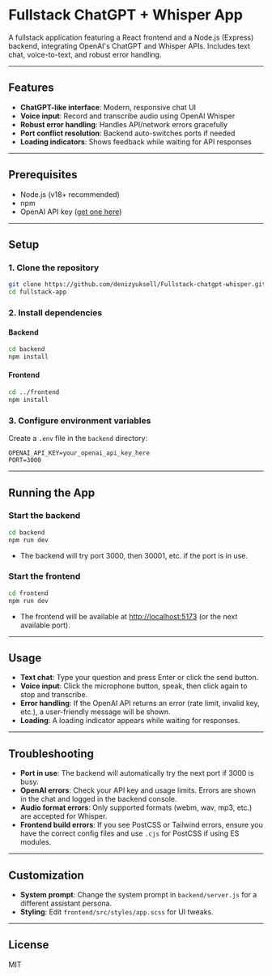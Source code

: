 # Fullstack ChatGPT + Whisper App

A fullstack application featuring a React frontend and a Node.js (Express) backend, integrating OpenAI's ChatGPT and Whisper APIs. Includes text chat, voice-to-text, and robust error handling.

---

## Features
- **ChatGPT-like interface**: Modern, responsive chat UI
- **Voice input**: Record and transcribe audio using OpenAI Whisper
- **Robust error handling**: Handles API/network errors gracefully
- **Port conflict resolution**: Backend auto-switches ports if needed
- **Loading indicators**: Shows feedback while waiting for API responses

---

## Prerequisites
- Node.js (v18+ recommended)
- npm
- OpenAI API key ([get one here](https://platform.openai.com/account/api-keys))

---

## Setup

### 1. Clone the repository
```bash
git clone https://github.com/denizyuksell/Fullstack-chatgpt-whisper.git
cd fullstack-app
```

### 2. Install dependencies
#### Backend
```bash
cd backend
npm install
```
#### Frontend
```bash
cd ../frontend
npm install
```

### 3. Configure environment variables
Create a `.env` file in the `backend` directory:
```
OPENAI_API_KEY=your_openai_api_key_here
PORT=3000
```

---

## Running the App

### Start the backend
```bash
cd backend
npm run dev
```
- The backend will try port 3000, then 30001, etc. if the port is in use.

### Start the frontend
```bash
cd frontend
npm run dev
```
- The frontend will be available at [http://localhost:5173](http://localhost:5173) (or the next available port).

---

## Usage
- **Text chat**: Type your question and press Enter or click the send button.
- **Voice input**: Click the microphone button, speak, then click again to stop and transcribe.
- **Error handling**: If the OpenAI API returns an error (rate limit, invalid key, etc.), a user-friendly message will be shown.
- **Loading**: A loading indicator appears while waiting for responses.

---

## Troubleshooting
- **Port in use**: The backend will automatically try the next port if 3000 is busy.
- **OpenAI errors**: Check your API key and usage limits. Errors are shown in the chat and logged in the backend console.
- **Audio format errors**: Only supported formats (webm, wav, mp3, etc.) are accepted for Whisper.
- **Frontend build errors**: If you see PostCSS or Tailwind errors, ensure you have the correct config files and use `.cjs` for PostCSS if using ES modules.

---

## Customization
- **System prompt**: Change the system prompt in `backend/server.js` for a different assistant persona.
- **Styling**: Edit `frontend/src/styles/app.scss` for UI tweaks.

---

## License
MIT 
